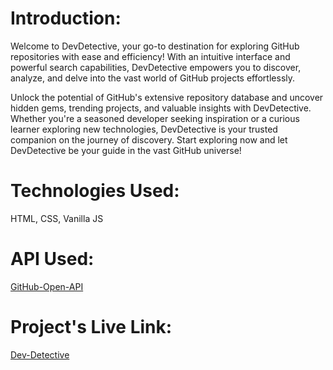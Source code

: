 # Introduction:
Welcome to DevDetective, your go-to destination for exploring GitHub repositories with ease and efficiency! With an intuitive interface and powerful search capabilities, DevDetective empowers you to discover, analyze, and delve into the vast world of GitHub projects effortlessly.

Unlock the potential of GitHub's extensive repository database and uncover hidden gems, trending projects, and valuable insights with DevDetective. Whether you're a seasoned developer seeking inspiration or a curious learner exploring new technologies, DevDetective is your trusted companion on the journey of discovery. Start exploring now and let DevDetective be your guide in the vast GitHub universe!

# Technologies Used:
HTML, CSS, Vanilla JS

# API Used:
[GitHub-Open-API](https://api.github.com/users)

# Project's Live Link:
[Dev-Detective](https://devdetective-9cd13.web.app/)
